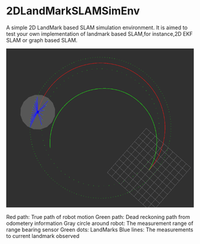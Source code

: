 # 2DLandMarkSLAMSimEnv
A simple 2D LandMark based SLAM simulation environment.
It is aimed to test your own implementation of landmark based SLAM,for instance,2D EKF SLAM or graph based SLAM.

![img](https://github.com/DaojunZhu/2DLandMarkSLAMSimEnv/blob/master/slam_data_sim/sim.png)

Red path:  True path of robot motion
Green path:  Dead reckoning path from odometery information
Gray circle around robot: The measurement range of range bearing sensor 
Green dots: LandMarks Blue lines: The measurements to current landmark observed
